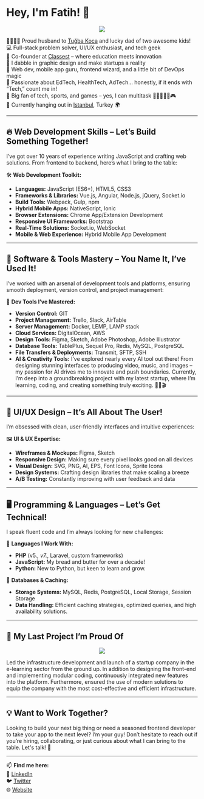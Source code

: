 # Hey, I'm Fatih! 👋

<p align="center"><img src="https://github.com/user-attachments/assets/376daa01-ca4b-4607-9363-f8b2e1669402"></p>  

👨‍👩‍👧‍👦 Proud husband to [Tuğba Koca](https://tugba.koca.app) and lucky dad of two awesome kids!  
💻 Full-stack problem solver, UI/UX enthusiast, and tech geek  
🏢 Co-founder at [Classest](https://classest.com) – where education meets innovation  
🎨 I dabble in graphic design and make startups a reality  
📱 Web dev, mobile app guru, frontend wizard, and a little bit of DevOps magic  
🤖 Passionate about EdTech, HealthTech, AdTech... honestly, if it ends with “Tech,” count me in!  
🦾 Big fan of tech, sports, and games – yes, I can multitask 🏊‍♂️⛹️‍♂️🎸🎮  
📍 Currently hanging out in [Istanbul](https://maps.app.goo.gl/UU6mM7UqKngpTcoc7), Turkey 🌍

---

## 🔥 Web Development Skills – Let’s Build Something Together!

I’ve got over 10 years of experience writing JavaScript and crafting web solutions. From frontend to backend, here’s what I bring to the table:

🛠 **Web Development Toolkit:**  
- **Languages:** JavaScript (ES6+), HTML5, CSS3  
- **Frameworks & Libraries:** Vue.js, Angular, Node.js, jQuery, Socket.io  
- **Build Tools:** Webpack, Gulp, npm  
- **Hybrid Mobile Apps:** NativeScript, Ionic  
- **Browser Extensions:** Chrome App/Extension Development  
- **Responsive UI Frameworks:** Bootstrap  
- **Real-Time Solutions:** Socket.io, WebSocket  
- **Mobile & Web Experience:** Hybrid Mobile App Development

---

## 🚀 Software & Tools Mastery – You Name It, I’ve Used It!

I’ve worked with an arsenal of development tools and platforms, ensuring smooth deployment, version control, and project management:

🔧 **Dev Tools I’ve Mastered:**  
- **Version Control:** GIT  
- **Project Management:** Trello, Slack, AirTable  
- **Server Management:** Docker, LEMP, LAMP stack  
- **Cloud Services:** DigitalOcean, AWS  
- **Design Tools:** Figma, Sketch, Adobe Photoshop, Adobe Illustrator  
- **Database Tools:** TablePlus, Sequel Pro, Redis, MySQL, PostgreSQL  
- **File Transfers & Deployments:** Transmit, SFTP, SSH
- **AI & Creativity Tools:** I’ve explored nearly every AI tool out there! From designing stunning interfaces to producing video, music, and images – my passion for AI drives me to innovate and push boundaries. Currently, I’m deep into a groundbreaking project with my latest startup, where I’m learning, coding, and creating something truly exciting. 🚀🎨🎬  

---

## 🎨 UI/UX Design – It’s All About The User!

I’m obsessed with clean, user-friendly interfaces and intuitive experiences:

🖼 **UI & UX Expertise:**  
- **Wireframes & Mockups:** Figma, Sketch  
- **Responsive Design:** Making sure every pixel looks good on all devices  
- **Visual Design:** SVG, PNG, AI, EPS, Font Icons, Sprite Icons  
- **Design Systems:** Crafting design libraries that make scaling a breeze  
- **A/B Testing:** Constantly improving with user feedback and data

---

## 🖥️ Programming & Languages – Let’s Get Technical!

I speak fluent code and I’m always looking for new challenges:

💾 **Languages I Work With:**  
- **PHP** (v5.*, v7.*, Laravel, custom frameworks)  
- **JavaScript:** My bread and butter for over a decade!  
- **Python:** New to Python, but keen to learn and grow.

🔗 **Databases & Caching:**  
- **Storage Systems:** MySQL, Redis, PostgreSQL, Local Storage, Session Storage  
- **Data Handling:** Efficient caching strategies, optimized queries, and high availability solutions.

---

## 🙏 My Last Project I’m Proud Of
<p align="center"><img src="https://user-images.githubusercontent.com/1655312/190709006-1ba54b08-d104-4781-a187-6fde23f6bb9c.png"></p>  
Led the infrastructure development and launch of a startup company in the e-learning sector from the ground up. In addition to designing the front-end and implementing modular coding, continuously integrated new features into the platform. Furthermore, ensured the use of modern solutions to equip the company with the most cost-effective and efficient infrastructure. 

---

## 💡 Want to Work Together?

Looking to build your next big thing or need a seasoned frontend developer to take your app to the next level? I’m your guy! Don’t hesitate to reach out if you’re hiring, collaborating, or just curious about what I can bring to the table. Let's talk! 🚀

---

📫 **Find me here:**  
💼 [LinkedIn](https://linkedin.com/in/fatihkoca)  
🐦 [Twitter](https://twitter.com/fatihkoca)  
🌐 [Website](https://fatih.koca.app)
